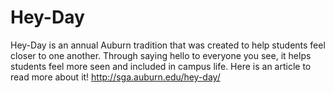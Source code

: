 # Hey-Day
Hey-Day is an annual Auburn tradition that was created to help students feel closer to one another. Through saying hello to everyone you see, it helps students feel more seen and included in campus life. Here is an article to read more about it! 
http://sga.auburn.edu/hey-day/
